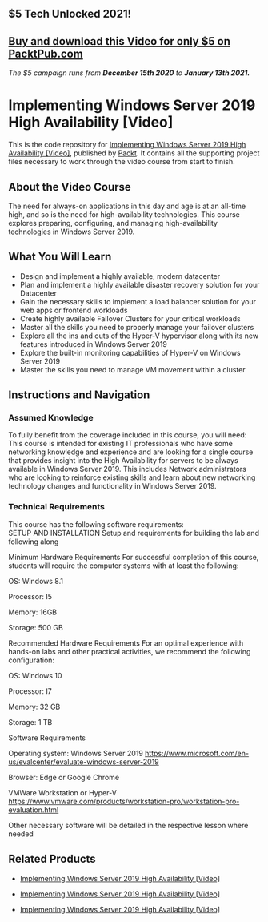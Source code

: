 ## $5 Tech Unlocked 2021!
[Buy and download this Video for only $5 on PacktPub.com](https://www.packtpub.com/product/implementing-windows-server-2019-high-availability-video/9781789955026)
-----
*The $5 campaign         runs from __December 15th 2020__ to __January 13th 2021.__*

# Implementing Windows Server 2019 High Availability [Video]
This is the code repository for [Implementing Windows Server 2019 High Availability [Video]](https://www.packtpub.com/networking-and-servers/implementing-windows-server-2019-high-availability-video?utm_source=github&utm_medium=repository&utm_campaign=9781789955026), published by [Packt](https://www.packtpub.com/?utm_source=github). It contains all the supporting project files necessary to work through the video course from start to finish.
## About the Video Course
The need for always-on applications in this day and age is at an all-time high, and so is the need for high-availability technologies. This course explores preparing, configuring, and managing high-availability technologies in Windows Server 2019.

<H2>What You Will Learn</H2>
<DIV class=book-info-will-learn-text>
<UL>
<LI>Design and implement a highly available, modern datacenter 
<LI>Plan and implement a highly available disaster recovery solution for your Datacenter 
<LI>Gain the necessary skills to implement a load balancer solution for your web apps or frontend workloads 
<LI>Create highly available Failover Clusters for your critical workloads 
<LI>Master all the skills you need to properly manage your failover clusters 
<LI>Explore all the ins and outs of the Hyper-V hypervisor along with its new features introduced in Windows Server 2019 
<LI>Explore the built-in monitoring capabilities of Hyper-V on Windows Server 2019 
<LI>Master the skills you need to manage VM movement within a cluster </LI></UL></DIV>

## Instructions and Navigation
### Assumed Knowledge
To fully benefit from the coverage included in this course, you will need:<br/>
This course is intended for existing IT professionals who have some networking knowledge and experience and are looking for a single course that provides insight into the High Availability for servers to be always available in Windows Server 2019. 
This includes Network administrators who are looking to reinforce existing skills and learn about new networking technology changes and functionality in Windows Server 2019.
### Technical Requirements
This course has the following software requirements:<br/>
SETUP AND INSTALLATION
Setup and requirements for building the lab and following along

Minimum Hardware Requirements
For successful completion of this course, students will require the computer systems with at least the following:


OS: Windows 8.1



Processor: I5 



Memory: 16GB



Storage: 500 GB


Recommended Hardware Requirements
For an optimal experience with hands-on labs and other practical activities, we recommend the following configuration:


OS: Windows 10



Processor: I7



Memory: 32 GB



Storage: 1 TB


Software Requirements

Operating system: Windows Server 2019  https://www.microsoft.com/en-us/evalcenter/evaluate-windows-server-2019





Browser: Edge or Google Chrome





VMWare Workstation or Hyper-V https://www.vmware.com/products/workstation-pro/workstation-pro-evaluation.html





Other necessary software will be detailed in the respective lesson where needed

## Related Products
* [Implementing Windows Server 2019 High Availability [Video]](https://www.packtpub.com/networking-and-servers/implementing-windows-server-2019-high-availability-video?utm_source=github&utm_medium=repository&utm_campaign=9781789955026)

* [Implementing Windows Server 2019 High Availability [Video]](https://www.packtpub.com/networking-and-servers/implementing-windows-server-2019-high-availability-video?utm_source=github&utm_medium=repository&utm_campaign=9781789955026)

* [Implementing Windows Server 2019 High Availability [Video]](https://www.packtpub.com/networking-and-servers/implementing-windows-server-2019-high-availability-video?utm_source=github&utm_medium=repository&utm_campaign=9781789955026)

